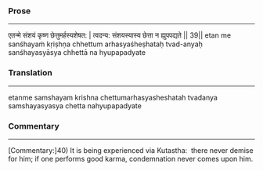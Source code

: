 ### Prose 
 --- 
एतन्मे संशयं कृष्ण छेत्तुमर्हस्यशेषत: |
त्वदन्य: संशयस्यास्य छेत्ता न ह्युपपद्यते || 39||
etan me sanśhayaṁ kṛiṣhṇa chhettum arhasyaśheṣhataḥ
tvad-anyaḥ sanśhayasyāsya chhettā na hyupapadyate

### Translation 
 --- 
etanme samshayam krishna chettumarhasyasheshatah tvadanya samshayasyasya chetta nahyupapadyate

### Commentary 
 --- 
[Commentary:]40) It is being experienced via Kutastha:  there never demise for him; if one performs good karma, condemnation never comes upon him.